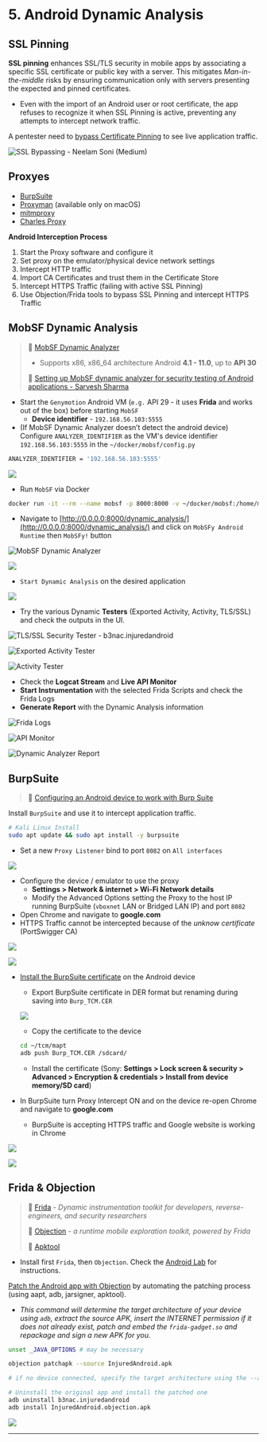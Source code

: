 # 5. Android Dynamic Analysis

## SSL Pinning

**SSL pinning** enhances SSL/TLS security in mobile apps by associating a specific SSL certificate or public key with a server. This mitigates *Man-in-the-middle* risks by ensuring communication only with servers presenting the expected and pinned certificates.

- Even with the import of an Android user or root certificate, the app refuses to recognize it when SSL Pinning is active, preventing any attempts to intercept network traffic.

A pentester need to [bypass Certificate Pinning](https://mas.owasp.org/MASTG/techniques/android/MASTG-TECH-0012/) to see live application traffic.

![SSL Bypassing - Neelam Soni (Medium)](.gitbook/assets/2024-01-06_23-41-17_322.png)

## Proxyes

- [BurpSuite](https://portswigger.net/burp/communitydownload)
- [Proxyman](https://github.com/ProxymanApp/Proxyman) (available only on macOS)
- [mitmproxy](https://mitmproxy.org/)
- [Charles Proxy ](https://www.charlesproxy.com/)

**Android Interception Process**

1. Start the Proxy software and configure it
2. Set proxy on the emulator/physical device network settings
3. Intercept HTTP traffic
4. Import CA Certificates and trust them in the Certificate Store
5. Intercept HTTPS Traffic (failing with active SSL Pinning)
6. Use Objection/Frida tools to bypass SSL Pinning and intercept HTTPS Traffic

## MobSF Dynamic Analysis

> 🔗 [MobSF Dynamic Analyzer](https://mobsf.github.io/docs/#/dynamic_analyzer)
>
> - Supports x86, x86_64 architecture Android **4.1 - 11.0**, up to **API 30**
>
> 🔗 [Setting up MobSF dynamic analyzer for security testing of Android applications - Sarvesh Sharma](https://medium.com/@hacker7744/mobile-app-security-testing-setting-up-mobsf-dynamic-analyzer-for-security-testing-of-android-ios-173db5cae81e)

- Start the `Genymotion` Android VM (`e.g.` API 29 - it uses **Frida** and works out of the box) before starting `MobSF`
  - **Device identifier** - `192.168.56.103:5555`
- (If MobSF Dynamic Analyzer doesn’t detect the android device) Configure `ANALYZER_IDENTIFIER` as the VM's device identifier `192.168.56.103:5555` in the `~/docker/mobsf/config.py`

```bash
ANALYZER_IDENTIFIER = '192.168.56.103:5555'
```

![](.gitbook/assets/2024-01-07_00-29-51_326.png)

- Run `MobSF` via Docker

```bash
docker run -it --rm --name mobsf -p 8000:8000 -v ~/docker/mobsf:/home/mobsf/.MobSF opensecurity/mobile-security-framework-mobsf:latest
```

- Navigate to [http://0.0.0.0:8000/dynamic_analysis/](http://0.0.0.0:8000/dynamic_analysis/) and click on `MobSFy Android Runtime` then `MobSFy!` button

![MobSF Dynamic Analyzer](.gitbook/assets/2024-01-07_00-35-16_327.png)

![](.gitbook/assets/2024-01-07_00-36-01_328.png)

- `Start Dynamic Analysis` on the desired application

![](.gitbook/assets/2024-01-07_00-37-05_329.png)

- Try the various Dynamic **Testers** (Exported Activity, Activity, TLS/SSL) and check the outputs in the UI.

![TLS/SSL Security Tester - b3nac.injuredandroid](.gitbook/assets/2024-01-07_00-44-49_330.png)

![Exported Activity Tester](.gitbook/assets/2024-01-07_00-45-49_331.png)

![Activity Tester](.gitbook/assets/2024-01-07_00-47-13_332.png)

- Check the **Logcat Stream** and **Live API Monitor**
- **Start Instrumentation** with the selected Frida Scripts and check the Frida Logs
- **Generate Report** with the Dynamic Analysis information

![Frida Logs](.gitbook/assets/2024-01-07_00-55-56_333.png)

![API Monitor](.gitbook/assets/2024-01-07_00-57-23_334.png)

![Dynamic Analyzer Report](.gitbook/assets/2024-01-07_01-02-01_335.png)

## BurpSuite

> 🔗 [Configuring an Android device to work with Burp Suite](https://portswigger.net/burp/documentation/desktop/mobile/config-android-device)

Install `BurpSuite` and use it to intercept application traffic.

```bash
# Kali Linux Install
sudo apt update && sudo apt install -y burpsuite
```

- Set a new `Proxy Listener` bind to port `8082` on `All interfaces`

![](.gitbook/assets/2024-01-07_01-13-11_337.png)

- Configure the device / emulator to use the proxy
  - **Settings > Network & internet > Wi-Fi Network details**
  - Modify the Advanced Options setting the Proxy to the host IP running BurpSuite  (`vboxnet` LAN or Bridged LAN IP) and port `8082`
- Open Chrome and navigate to **google.com**
- HTTPS Traffic cannot be intercepted because of the *unknow certificate* (PortSwigger CA)

![](.gitbook/assets/2024-01-07_01-30-15_338.png)

![](.gitbook/assets/2024-01-07_01-32-52_339.png)

- [Install the BurpSuite certificate](https://blog.ropnop.com/configuring-burp-suite-with-android-nougat) on the Android device

  - Export BurpSuite certificate in DER format but renaming during saving into `Burp_TCM.CER`

  ![](.gitbook/assets/2024-01-07_01-36-41_340.png)

  - Copy the certificate to the device

  ```bash
  cd ~/tcm/mapt
  adb push Burp_TCM.CER /sdcard/
  ```

  - Install the certificate (Sony: **Settings > Lock screen & security > Advanced > Encryption & credentials > Install from device memory/SD card**)

- In BurpSuite turn Proxy Intercept ON and on the device re-open Chrome and navigate to **google.com**
  - BurpSuite is accepting HTTPS traffic and Google website is working in Chrome

![](.gitbook/assets/2024-01-07_01-43-18_342.png)

![](.gitbook/assets/2024-01-07_01-45-17_343.png)

## Frida & Objection

> 🔗 [Frida](https://frida.re/) - *Dynamic instrumentation toolkit for developers, reverse-engineers, and security researchers*
>
> 🔗 [Objection](https://github.com/sensepost/objection) - *a runtime mobile exploration toolkit, powered by Frida*
>
> 🔗 [Apktool](https://apktool.org/docs/install#linux)

- Install first `Frida`, then `Objection`. Check the [Android Lab](../3-android-lab/README.md#frida-&-objection) for instructions.

[Patch the Android app with Objection](https://github.com/sensepost/objection/wiki/Patching-Android-Applications) by automating the patching process (using aapt, adb, jarsigner, apktool).

- *This command will determine the target architecture of your device using `adb`, extract the source APK, insert the INTERNET permission if it does not already exist, patch and embed the `frida-gadget.so` and repackage and sign a new APK for you.*

```bash
unset _JAVA_OPTIONS # may be necessary

objection patchapk --source InjuredAndroid.apk

# if no device connected, specify the target architecture using the --architecture flag.

# Uninstall the original app and install the patched one
adb uninstall b3nac.injuredandroid
adb install InjuredAndroid.objection.apk
```

![](.gitbook/assets/2024-01-07_03-12-28_345.png)





------

